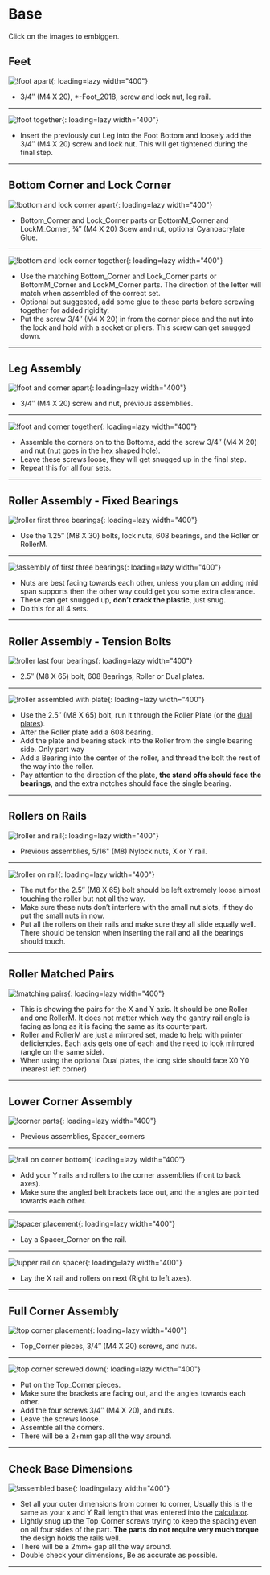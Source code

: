 # Base

Click on the images to embiggen.

## Feet

![!foot apart](https://www.v1engineering.com/wp-content/uploads/2016/08/IMG_20160823_115308.jpg){: loading=lazy width="400"}

* 3/4″ (M4 X 20), *-Foot_2018,  screw and lock nut, leg rail.
___

![!foot together](https://www.v1engineering.com/wp-content/uploads/2016/08/IMG_20160823_115352.jpg){: loading=lazy width="400"}

* Insert the previously cut Leg into the Foot Bottom and loosely add the 3/4″ (M4 X 20) screw and lock nut. This will get tightened during the final step.
___

## Bottom Corner and Lock Corner

![!bottom and lock corner apart](https://www.v1engineering.com/wp-content/uploads/2016/08/IMG_20160823_115926.jpg){: loading=lazy width="400"}

* Bottom_Corner and Lock_Corner parts or BottomM_Corner and LockM_Corner, ¾″ (M4 X 20) Scew and nut, optional Cyanoacrylate Glue.
___


![!bottom and lock corner together](https://www.v1engineering.com/wp-content/uploads/2016/08/IMG_20160823_120220.jpg){: loading=lazy width="400"}

* Use the matching Bottom_Corner and Lock_Corner parts or BottomM_Corner and LockM_Corner parts. The direction of the letter will match when assembled of the correct set.
* Optional but suggested, add some glue to these parts before screwing together for added rigidity.
* Put the screw 3/4″ (M4 X 20) in from the corner piece and the nut into the lock and hold with a socket or pliers. This screw can get snugged down.
___

## Leg Assembly

![!foot and corner apart](https://www.v1engineering.com/wp-content/uploads/2016/08/IMG_20160823_120845.jpg){: loading=lazy width="400"}

* 3/4″ (M4 X 20) screw and nut, previous assemblies.
___

![!foot and corner together](https://www.v1engineering.com/wp-content/uploads/2016/08/IMG_20160823_120959.jpg){: loading=lazy width="400"}

* Assemble the corners on to the Bottoms, add the screw 3/4″ (M4 X 20) and nut (nut goes in the hex shaped hole).
* Leave these screws loose, they will get snugged up in the final step.
* Repeat this for all four sets.
___

## Roller Assembly - Fixed Bearings

![!roller first three bearings](https://www.v1engineering.com/wp-content/uploads/2016/08/IMG_20160823_121442.jpg){: loading=lazy width="400"}

* Use the 1.25″ (M8 X 30) bolts, lock nuts, 608 bearings, and the Roller or RollerM.
___

![!assembly of first three bearings](https://www.v1engineering.com/wp-content/uploads/2016/08/IMG_20160823_121655.jpg){: loading=lazy width="400"}

* Nuts are best facing towards each other, unless you plan on adding mid span supports then the other way could get you some extra clearance.
* These can get snugged up, **don’t crack the plastic**, just snug.
* Do this for all 4 sets.
___

## Roller Assembly - Tension Bolts

![!roller last four bearings](https://www.v1engineering.com/wp-content/uploads/2016/08/IMG_20160823_123602.jpg){: loading=lazy width="400"}

* 2.5″ (M8 X 65) bolt, 608 Bearings, Roller or Dual plates.
___

![!roller assembled with plate](https://www.v1engineering.com/wp-content/uploads/2016/08/IMG_20160823_123933.jpg){: loading=lazy width="400"}

* Use the 2.5″ (M8 X 65) bolt, run it through the Roller Plate (or the [dual plates](https://www.thingiverse.com/thing:2847042)).
* After the Roller plate add a 608 bearing.
* Add the plate and bearing stack into the Roller from the single bearing side. Only part way
* Add a Bearing into the center of the roller, and thread the bolt the rest of the way into the roller.
* Pay attention to the direction of the plate, **the stand offs should face the bearings**, and the extra notches should face the single bearing.

___

## Rollers on Rails

![!roller and rail](https://www.v1engineering.com/wp-content/uploads/2016/08/IMG_20160823_124453.jpg){: loading=lazy width="400"}

* Previous assemblies, 5/16" (M8) Nylock nuts, X or Y rail.
___

![!roller on rail](https://www.v1engineering.com/wp-content/uploads/2016/08/IMG_20160823_124619.jpg){: loading=lazy width="400"}

* The nut for the 2.5″ (M8 X 65) bolt should be left extremely loose almost touching the roller but not all the way.
* Make sure these nuts don’t interfere with the small nut slots, if they do put the small nuts in now.
* Put all the rollers on their rails and make sure they all slide equally well. There should be tension when inserting the rail and all the bearings should touch.
___


## Roller Matched Pairs

![!matching pairs](https://www.v1engineering.com/wp-content/uploads/2016/08/IMG_20160823_125042.jpg){: loading=lazy width="400"}

* This is showing the pairs for the X and Y axis. It should be one Roller and one RollerM. It does not matter which way the gantry rail angle is facing as long as it is facing the same as its counterpart.
* Roller and RollerM are just a mirrored set, made to help with printer deficiencies. Each axis gets one of each and the need to look mirrored (angle on the same side).
* When using the optional Dual plates, the long side should face X0 Y0 (nearest left corner)
____

## Lower Corner Assembly

![!corner parts](https://www.v1engineering.com/wp-content/uploads/2016/08/IMG_20160823_125433.jpg){: loading=lazy width="400"}

* Previous assemblies, Spacer_corners
___

![!rail on corner bottom](https://www.v1engineering.com/wp-content/uploads/2016/08/IMG_20160823_125615.jpg){: loading=lazy width="400"}

* Add your Y rails and rollers to the corner assemblies (front to back axes).
* Make sure the angled belt brackets face out, and the angles are pointed towards each other.
___

![!spacer placement](https://www.v1engineering.com/wp-content/uploads/2016/08/IMG_20160823_125701.jpg){: loading=lazy width="400"}

* Lay a Spacer_Corner on the rail.
___

![!upper rail on spacer](https://www.v1engineering.com/wp-content/uploads/2016/08/IMG_20160823_125736.jpg){: loading=lazy width="400"}

* Lay the X rail and rollers on next (Right to left axes).
___

## Full Corner Assembly

![!top corner placement](https://www.v1engineering.com/wp-content/uploads/2016/08/IMG_20160823_125916-400x300.jpg){: loading=lazy width="400"}

* Top_Corner pieces, 3/4″ (M4 X 20) screws, and nuts.
___

![!top corner screwed down](https://www.v1engineering.com/wp-content/uploads/2016/08/IMG_20160823_130032.jpg){: loading=lazy width="400"}

* Put on the Top_Corner pieces.
* Make sure the brackets are facing out, and the angles towards each other.
* Add the four screws 3/4″ (M4 X 20), and nuts.
* Leave the screws loose.
* Assemble all the corners.
* There will be a 2+mm gap all the way around.
___

## Check Base Dimensions

![!assembled base](https://www.v1engineering.com/wp-content/uploads/2016/08/IMG_20160823_131408.jpg){: loading=lazy width="400"}

* Set all your outer dimensions from corner to corner, Usually this is the same as your x and Y Rail length that was entered into the [calculator](../calculator.md).
* Lightly snug up the Top_Corner screws trying to keep the spacing even on all four sides of the part. **The parts do not require very much torque** the design holds the rails well.
* There will be a 2mm+ gap all the way around.
* Double check your dimensions, Be as accurate as possible.
___
